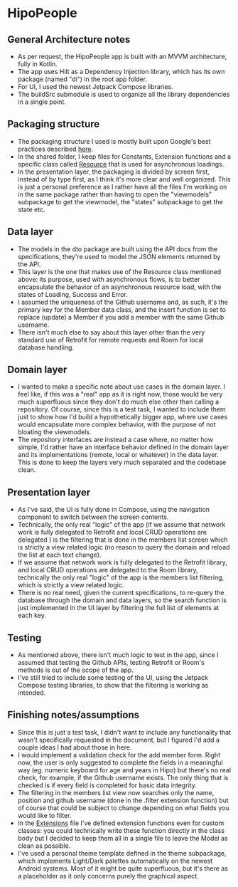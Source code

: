 # HipoPeople

## General Architecture notes
- As per request, the HipoPeople app is built with an MVVM architecture, fully in Kotlin.
- The app uses Hilt as a Dependency Injection library, which has its own package (named "di") in the root app folder.
- For UI, I used the newest Jetpack Compose libraries.
- The buildSrc submodule is used to organize all the library dependencies in a single point.

## Packaging structure
- The packaging structure I used is mostly built upon Google's best practices described [here](https://developer.android.com/topic/architecture/).
- In the shared folder, I keep files for Constants, Extension functions and a specific class called [Resource](app/src/main/java/dev/efantini/hipopeople/shared/Resource.kt) that is used for asynchronous loadings.
- In the presentation layer, the packaging is divided by screen first, instead of by type first, as I think it's more clear and well organized. This is just a personal preference as I rather have all the files I'm working on in the same package rather than having to open the "viewmodels" subpackage to get the viewmodel, the "states" subpackage to get the state etc.

## Data layer
- The models in the dto package are built using the API docs from the specifications, they're used to model the JSON elements returned by the API.
- This layer is the one that makes use of the Resource class mentioned above: its purpose, used with asynchronous flows, is to better encapsulate the behavior of an asynchronous resource load, with the states of Loading, Success and Error.
- I assumed the uniqueness of the Github username and, as such, it's the primary key for the Member data class, and the insert function is set to replace (update) a Member if you add a member with the same Github username.
- There isn't much else to say about this layer other than the very standard use of Retrofit for remote requests and Room for local database handling.


## Domain layer
- I wanted to make a specific note about use cases in the domain layer. I feel like, if this was a "real" app as it is right now, those would be very much superfluous since they don't do much else other than calling a repository. Of course, since this is a test task, I wanted to include them just to show how I'd build a hypothetically bigger app, where use cases would encapsulate more complex behavior, with the purpose of not bloating the viewmodels.
- The repository interfaces are instead a case where, no matter how simple, I'd rather have an interface behavior defined in the domain layer and its implementations (remote, local or whatever) in the data layer. This is done to keep the layers very much separated and the codebase clean.

## Presentation layer
- As I've said, the UI is fully done in Compose, using the navigation component to switch between the screen contents.
- Technically, the only real "logic" of the app (if we assume that network work is fully delegated to Retrofit and local CRUD operations are delegated ) is the filtering that is done in the members list screen which is strictly a view related logic (no reason to query the domain and reload the list at each text change).
- If we assume that network work is fully delegated to the Retrofit library, and local CRUD operations are delegated to the Room library, technically the only real "logic" of the app is the members list filtering, which is strictly a view related logic.
- There is no real need, given the current specifications, to re-query the database through the domain and data layers, so the search function is just implemented in the UI layer by filtering the full list of elements at each key.

## Testing
- As mentioned above, there isn't much logic to test in the app, since I assumed that testing the Github APIs, testing Retrofit or Room's methods is out of the scope of the app.
- I've still tried to include some testing of the UI, using the Jetpack Compose testing libraries, to show that the filtering is working as intended.

## Finishing notes/assumptions
- Since this is just a test task, I didn't want to include any functionality that wasn't specifically requested in the document, but I figured I'd add a couple ideas I had about those in here.
- I would implement a validation check for the add member form. Right now, the user is only suggested to complete the fields in a meaningful way (eg. numeric keyboard for age and years in Hipo) but there's no real check, for example, if the Github username exists. The only thing that is checked is if every field is completed for basic data integrity.
- The filtering in the members list view now searches only the name, position and github username (done in the .filter extension function) but of course that could be subject to change depending on what fields you would like to filter.
- In the [Extensions](app/src/main/java/dev/efantini/hipopeople/shared/Extensions.kt) file I've defined extension functions even for custom classes: you could technically write these function directly in the class body but I decided to keep them all in a single file to leave the Model as clean as possible.
- I've used a personal theme template defined in the theme subpackage, which implements Light/Dark palettes automatically on the newest Android systems. Most of it might be quite superfluous, but it's there as a placeholder as it only concerns purely the graphical aspect.
